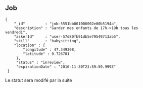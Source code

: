 ## Job
```
{
    "_id"         : "job-5551bb001000002e00b5194a",
    "description" : "Garder mes enfants de 17h->19h tous les vendredi",
    "askerId"     : "user-57d80fb91db5e79549713ab5",
    "skill"       : "babysitting",
    "location" : {
        "longitude" : 47.349308,
        "latitude" : 0.726781
     },
     "status" : "inreview",
     "expirationDate" : "2016-11-30T23:59:59.999Z"
 }
```

<aside class="notes">
    Le statut sera modifé par la suite
</aside>

